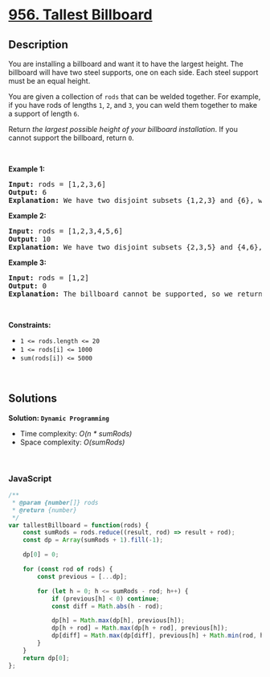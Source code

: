 # [956. Tallest Billboard](https://leetcode.com/problems/tallest-billboard)

## Description

<div class="elfjS" data-track-load="description_content"><p>You are installing a billboard and want it to have the largest height. The billboard will have two steel supports, one on each side. Each steel support must be an equal height.</p>

<p>You are given a collection of <code>rods</code> that can be welded together. For example, if you have rods of lengths <code>1</code>, <code>2</code>, and <code>3</code>, you can weld them together to make a support of length <code>6</code>.</p>

<p>Return <em>the largest possible height of your billboard installation</em>. If you cannot support the billboard, return <code>0</code>.</p>

<p>&nbsp;</p>
<p><strong class="example">Example 1:</strong></p>

<pre><strong>Input:</strong> rods = [1,2,3,6]
<strong>Output:</strong> 6
<strong>Explanation:</strong> We have two disjoint subsets {1,2,3} and {6}, which have the same sum = 6.
</pre>

<p><strong class="example">Example 2:</strong></p>

<pre><strong>Input:</strong> rods = [1,2,3,4,5,6]
<strong>Output:</strong> 10
<strong>Explanation:</strong> We have two disjoint subsets {2,3,5} and {4,6}, which have the same sum = 10.
</pre>

<p><strong class="example">Example 3:</strong></p>

<pre><strong>Input:</strong> rods = [1,2]
<strong>Output:</strong> 0
<strong>Explanation:</strong> The billboard cannot be supported, so we return 0.
</pre>

<p>&nbsp;</p>
<p><strong>Constraints:</strong></p>

<ul>
	<li><code>1 &lt;= rods.length &lt;= 20</code></li>
	<li><code>1 &lt;= rods[i] &lt;= 1000</code></li>
	<li><code>sum(rods[i]) &lt;= 5000</code></li>
</ul>
</div>

<p>&nbsp;</p>

## Solutions

**Solution: `Dynamic Programming`**
- Time complexity: <em>O(n * sumRods)</em>
- Space complexity: <em>O(sumRods)</em>

<p>&nbsp;</p>

### **JavaScript**

```js
/**
 * @param {number[]} rods
 * @return {number}
 */
var tallestBillboard = function(rods) {
    const sumRods = rods.reduce((result, rod) => result + rod);
    const dp = Array(sumRods + 1).fill(-1);

    dp[0] = 0;

    for (const rod of rods) {
        const previous = [...dp];

        for (let h = 0; h <= sumRods - rod; h++) {
            if (previous[h] < 0) continue;
            const diff = Math.abs(h - rod);

            dp[h] = Math.max(dp[h], previous[h]);
            dp[h + rod] = Math.max(dp[h + rod], previous[h]);
            dp[diff] = Math.max(dp[diff], previous[h] + Math.min(rod, h));
        }
    }
    return dp[0];
};
```
